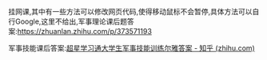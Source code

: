挂网课,其中有一些方法可以修改网页代码,使得移动鼠标不会暂停,具体方法可以自行Google,这里不给出,军事理论课后题答案:https://zhuanlan.zhihu.com/p/373571193

军事技能课后答案:[超星学习通大学生军事技能训练尔雅答案 - 知乎 (zhihu.com)](https://zhuanlan.zhihu.com/p/406079761)